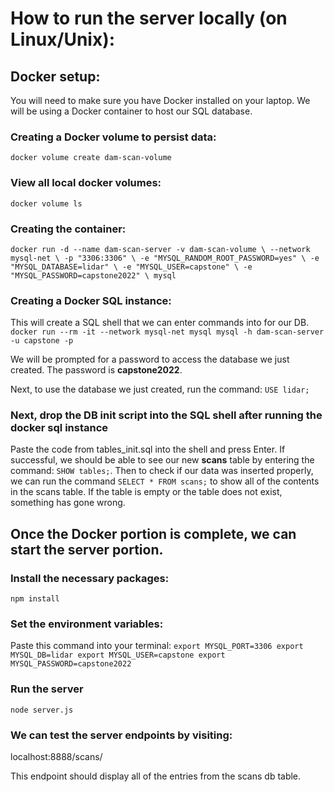 # How to run the server locally (on Linux/Unix):

## Docker setup:

You will need to make sure you have Docker installed on your laptop. We will be using a Docker container to host our SQL database.

### Creating a Docker volume to persist data:

`docker volume create dam-scan-volume`

### View all local docker volumes:

`docker volume ls`

### Creating the container:

`docker run -d --name dam-scan-server -v dam-scan-volume \ --network mysql-net \ -p "3306:3306" \ -e "MYSQL_RANDOM_ROOT_PASSWORD=yes" \ -e "MYSQL_DATABASE=lidar" \ -e "MYSQL_USER=capstone" \ -e "MYSQL_PASSWORD=capstone2022" \ mysql`

### Creating a Docker SQL instance:

This will create a SQL shell that we can enter commands into for our DB.
`docker run --rm -it --network mysql-net mysql mysql -h dam-scan-server -u capstone -p`

We will be prompted for a password to access the database we just created. The password is **capstone2022**.

Next, to use the database we just created, run the command:
`USE lidar;`

### Next, drop the DB init script into the SQL shell after running the docker sql instance

Paste the code from tables_init.sql into the shell and press Enter. If successful, we should be able to see our new **scans** table by entering the command:
`SHOW tables;`.
Then to check if our data was inserted properly, we can run the command `SELECT * FROM scans;` to show all of the contents in the scans table. If the table is empty or the table does not exist, something has gone wrong.

## Once the Docker portion is complete, we can start the server portion.

### Install the necessary packages:

`npm install`

### Set the environment variables:

Paste this command into your terminal:
`export MYSQL_PORT=3306 export MYSQL_DB=lidar export MYSQL_USER=capstone export MYSQL_PASSWORD=capstone2022`

### Run the server

`node server.js`

### We can test the server endpoints by visiting:

localhost:8888/scans/

This endpoint should display all of the entries from the scans db table.
